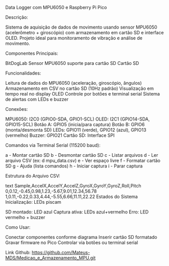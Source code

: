 Data Logger com MPU6050 e Raspberry Pi Pico

Descrição:

Sistema de aquisição de dados de movimento usando sensor MPU6050 (acelerômetro + giroscópio) com armazenamento em cartão SD e interface OLED. Projeto ideal para monitoramento de vibração e análise de movimento.

Componentes Principais:

BitDogLab
Sensor MPU6050
suporte para cartão SD
Cartão SD

Funcionalidades:

Leitura de dados do MPU6050 (aceleração, giroscópio, ângulos)
Armazenamento em CSV no cartão SD (10Hz padrão)
Visualização em tempo real no display OLED
Controle por botões e terminal serial
Sistema de alertas com LEDs e buzzer

Conexões:

MPU6050: I2C0 (GPIO0-SDA, GPIO1-SCL)
OLED: I2C1 (GPIO14-SDA, GPIO15-SCL)
Botão A: GPIO5 (inicia/para captura)
Botão B: GPIO6 (monta/desmonta SD)
LEDs: GPIO11 (verde), GPIO12 (azul), GPIO13 (vermelho)
Buzzer: GPIO21
Cartão SD: Interface SPI

Comandos via Terminal Serial (115200 baud):

a - Montar cartão SD
b - Desmontar cartão SD
c - Listar arquivos
d - Ler arquivo CSV (ex: d mpu_data.csv)
e - Ver espaço livre
f - Formatar cartão SD
g - Ajuda (lista comandos)
h - Iniciar captura
i - Parar captura

Estrutura do Arquivo CSV:

text
Sample,AccelX,AccelY,AccelZ,GyroX,GyroY,GyroZ,Roll,Pitch
0,0.12,-0.45,0.98,1.23,-5.67,9.01,12.34,56.78
1,0.11,-0.22,0.33,4.44,-5.55,6.66,11.11,22.22
Estados do Sistema
Inicialização: LEDs piscam

SD montado: LED azul
Captura ativa: LEDs azul+vermelho
Erro: LED vermelho + buzzer

Como Usar:

Conectar componentes conforme diagrama
Inserir cartão SD formatado
Gravar firmware no Pico
Controlar via botões ou terminal serial

Link Github: https://github.com/Mateus-MDS/Medicao_e_Armazenamento_MPU.git
